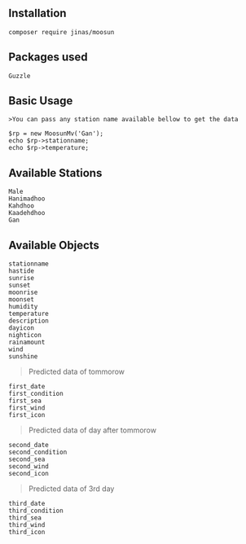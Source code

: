 
## Installation

	composer require jinas/moosun

## Packages used 

    Guzzle

## Basic Usage
	>You can pass any station name available bellow to get the data

	$rp = new MoosunMv('Gan');
	echo $rp->stationname;
    echo $rp->temperature;

## Available Stations
	Male
	Hanimadhoo
	Kahdhoo
	Kaadehdhoo
	Gan

## Available Objects
	stationname
    hastide
    sunrise
    sunset
    moonrise
    moonset
    humidity
    temperature
    description
    dayicon
    nighticon
    rainamount
    wind
    sunshine

> Predicted data of tommorow

    first_date
    first_condition
    first_sea
    first_wind
    first_icon

 > Predicted data of day after tommorow

    second_date
    second_condition
    second_sea
    second_wind
    second_icon

> Predicted data of 3rd day

    third_date
    third_condition
    third_sea
    third_wind
    third_icon
